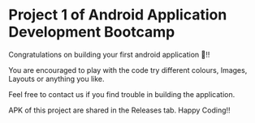 # Project 1 of Android Application Development Bootcamp  

Congratulations on building your first android application 🎉!!  

You are encouraged to play with the code try different colours, Images, Layouts or anything you like.  

Feel free to contact us if you find trouble in building the application. 

APK of this project are shared in the Releases tab. 
Happy Coding!! 
